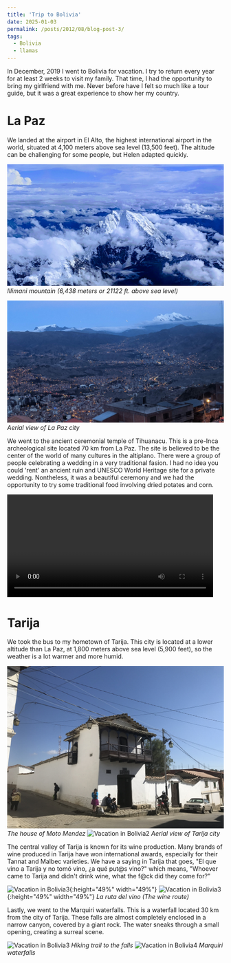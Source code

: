 ```yaml
---
title: 'Trip to Bolivia'
date: 2025-01-03
permalink: /posts/2012/08/blog-post-3/
tags:
  - Bolivia
  - llamas
---
```


In December, 2019 I went to Bolivia for vacation. I try to return every year for at least 2 weeks to visit my family. That time, I had the opportunity to bring my girlfriend with me. Never before have I felt so much like a tour guide, but it was a great experience to show her my country. 

# La Paz

We landed at the airport in El Alto, the highest international airport in the world, situated at 4,100 meters above sea level (13,500 feet). The altitude can be challenging for some people, but Helen adapted quickly.


![Vacation in Bolivia5](/images/EFFECTS.jpg) 
*Illimani mountain (6,438 meters or 21122 ft. above sea level)*

![Vacation in Bolivia6](/images/IMG_20191214_191252.jpg) 
*Aerial view of La Paz city*

We went to the ancient ceremonial temple of Tihuanacu. This is a pre-Inca archeological site located 70 km from La Paz. The site is believed to be the center of the world of many cultures in the altiplano. There were a group of people celebrating a wedding in a very traditional fasion. I had no idea you could 'rent' an ancient ruin and UNESCO World Heritage site for a private wedding. Nontheless, it was a beautiful ceremony and we had the opportunity to try some traditional food involving dried potates and corn.

<video width="95%" heigth="95%" controls>
  <source src="/images/VID_20191214_145510.mp4" type="video/mp4">
</video>



# Tarija

We took the bus to my hometown of Tarija. This city is located at a lower altitude than La Paz, at 1,800 meters above sea level (5,900 feet), so the weather is a lot warmer and more humid.  

![Vacation in Bolivia1](/images/IMG_1770.JPG)
*The house of Moto Mendez*
![Vacation in Bolivia2](/images/DSC03675.JPG) 
*Aerial view of Tarija city*

The central valley of Tarija is known for its wine production. Many brands of wine produced in Tarija have won international awards, especially for their Tannat and Malbec varieties. We have a saying in Tarija that goes, "El que vino a Tarija y no tomó vino, ¿a qué put@s vino?" which means, "Whoever came to Tarija and didn't drink wine, what the f@ck did they come for?" 

![Vacation in Bolivia3](/images/DSC03754.JPG){:height="49%" width="49%"} 
![Vacation in Bolivia3](/images/DSC03822.JPG){:height="49%" width="49%"} 
*La ruta del vino (The wine route)*

Lastly, we went to the Marquiri waterfalls. This is a waterfall located 30 km from the city of Tarija. These falls are almost completely enclosed in a narrow canyon, covered by a giant rock. The water sneaks through a small opening, creating a surreal scene.  

![Vacation in Bolivia3](/images/DSC03882.JPG) 
*Hiking trail to the falls*
![Vacation in Bolivia4](/images/DSC03957.JPG)
*Marquiri waterfalls* 









